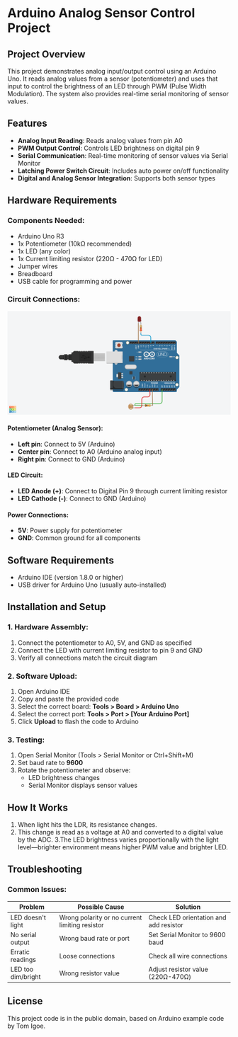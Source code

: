 # Arduino Analog Sensor Control Project

## Project Overview

This project demonstrates analog input/output control using an Arduino Uno. It reads analog values from a sensor (potentiometer) and uses that input to control the brightness of an LED through PWM (Pulse Width Modulation). The system also provides real-time serial monitoring of sensor values.

## Features

- **Analog Input Reading**: Reads analog values from pin A0
- **PWM Output Control**: Controls LED brightness on digital pin 9
- **Serial Communication**: Real-time monitoring of sensor values via Serial Monitor
- **Latching Power Switch Circuit**: Includes auto power on/off functionality
- **Digital and Analog Sensor Integration**: Supports both sensor types

## Hardware Requirements

### Components Needed:
- Arduino Uno R3
- 1x Potentiometer (10kΩ recommended)
- 1x LED (any color)
- 1x Current limiting resistor (220Ω - 470Ω for LED)
- Jumper wires
- Breadboard
- USB cable for programming and power

### Circuit Connections:
![photo](Potentiometer-Controlled-LED-Dimmer.png)
#### Potentiometer (Analog Sensor):
- **Left pin**: Connect to 5V (Arduino)
- **Center pin**: Connect to A0 (Arduino analog input)
- **Right pin**: Connect to GND (Arduino)

#### LED Circuit:
- **LED Anode (+)**: Connect to Digital Pin 9 through current limiting resistor
- **LED Cathode (-)**: Connect to GND (Arduino)

#### Power Connections:
- **5V**: Power supply for potentiometer
- **GND**: Common ground for all components

## Software Requirements

- Arduino IDE (version 1.8.0 or higher)
- USB driver for Arduino Uno (usually auto-installed)

## Installation and Setup

### 1. Hardware Assembly:
1. Connect the potentiometer to A0, 5V, and GND as specified
2. Connect the LED with current limiting resistor to pin 9 and GND
3. Verify all connections match the circuit diagram

### 2. Software Upload:
1. Open Arduino IDE
2. Copy and paste the provided code
3. Select the correct board: **Tools > Board > Arduino Uno**
4. Select the correct port: **Tools > Port > [Your Arduino Port]**
5. Click **Upload** to flash the code to Arduino

### 3. Testing:
1. Open Serial Monitor (Tools > Serial Monitor or Ctrl+Shift+M)
2. Set baud rate to **9600**
3. Rotate the potentiometer and observe:
   - LED brightness changes
   - Serial Monitor displays sensor values


## How It Works

1. When light hits the LDR, its resistance changes.
2. This change is read as a voltage at A0 and converted to a digital value by the ADC.
3.The LED brightness varies proportionally with the light level—brighter environment means higher PWM value and brighter LED.



## Troubleshooting

### Common Issues:

| Problem | Possible Cause | Solution |
|---------|---------------|----------|
| LED doesn't light | Wrong polarity or no current limiting resistor | Check LED orientation and add resistor |
| No serial output | Wrong baud rate or port | Set Serial Monitor to 9600 baud |
| Erratic readings | Loose connections | Check all wire connections |
| LED too dim/bright | Wrong resistor value | Adjust resistor value (220Ω-470Ω) |



## License

This project code is in the public domain, based on Arduino example code by Tom Igoe.

